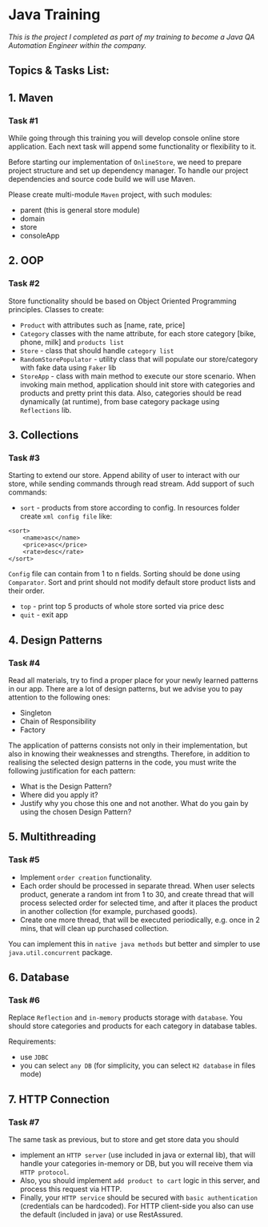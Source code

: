 # Java Training
*This is the project I completed as part of my training to become a Java QA Automation Engineer within the company.*

## Topics & Tasks List:
## 1. Maven
### Task #1
While going through this training you will develop console online store application. Each next task will append some functionality or flexibility to it.

Before starting our implementation of `OnlineStore`, we need to prepare project structure and set up dependency manager. To handle our project dependencies and source code build we will use Maven.

Please create multi-module `Maven` project, with such modules:
- parent (this is general store module)
- domain
- store
- consoleApp

## 2. OOP
### Task #2
Store functionality should be based on Object Oriented Programming principles. Classes to create:

- `Product` with attributes such as [name, rate, price]
- `Category` classes with the name attribute, for each store category [bike, phone, milk] and `products list`
- `Store` - class that should handle `category list`
- `RandomStorePopulator` - utility class that will populate our store/category with fake data using `Faker` lib
- `StoreApp` - class with main method to execute our store scenario. When invoking main method, application should init store with categories and products and pretty print this data. Also, categories should be read dynamically (at runtime), from base category package using `Reflections` lib.

## 3. Collections
### Task #3
Starting to extend our store. Append ability of user to interact with our store, while sending commands through read stream. Add support of such commands:

- `sort` - products from store according to config. In resources folder create `xml config file` like:
```
<sort>
    <name>asc</name>
    <price>asc</price>
    <rate>desc</rate>
</sort>
```
`Config` file can contain from 1 to n fields. Sorting should be done using `Comparator`. Sort and print should not modify default store product lists and their order.
- `top` - print top 5 products of whole store sorted via price desc
- `quit` - exit app

## 4. Design Patterns
### Task #4
Read all materials, try to find a proper place for your newly learned patterns in our app. There are a lot of design patterns, but we advise you to pay attention to the following ones:
- Singleton
- Chain of Responsibility
- Factory

The application of patterns consists not only in their implementation, but also in knowing their weaknesses and strengths. Therefore, in addition to realising the selected design patterns in the code, you must write the following justification for each pattern:
- What is the Design Pattern?
- Where did you apply it?
- Justify why you chose this one and not another. What do you gain by using the chosen Design Pattern?

## 5. Multithreading
### Task #5
- Implement `order creation` functionality. 
- Each order should be processed in separate thread. When user selects product, generate a random int from 1 to 30, and create thread that will process selected order for selected time, and after it places the product in another collection (for example, purchased goods). 
- Create one more thread, that will be executed periodically, e.g. once in 2 mins, that will clean up purchased collection.

You can implement this in `native java methods` but better and simpler to use `java.util.concurrent` package.

## 6. Database
### Task #6
Replace `Reflection` and `in-memory` products storage with `database`. You should store categories and products for each category in database tables.

Requirements:
- use `JDBC`
- you can select `any DB` (for simplicity, you can select `H2 database` in files mode)

## 7. HTTP Connection
### Task #7
The same task as previous, but to store and get store data you should

- implement an `HTTP server` (use included in java or external lib), that will handle your categories in-memory or DB, but you will receive them via `HTTP protocol`.
- Also, you should implement `add product to cart` logic in this server, and process this request via HTTP.
- Finally, your `HTTP service` should be secured with `basic authentication` (credentials can be hardcoded).
For HTTP client-side you also can use the default (included in java) or use RestAssured.